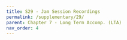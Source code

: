 ```yaml
---
title: S29 - Jam Session Recordings
permalink: /supplementary/29/
parent: Chapter 7 - Long Term Accomp. (LTA)
nav_order: 4
---
```


